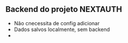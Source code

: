 ## Backend do projeto NEXTAUTH

* Não cnecessita de config adicionar
* Dados salvos localmente, sem backend
* 